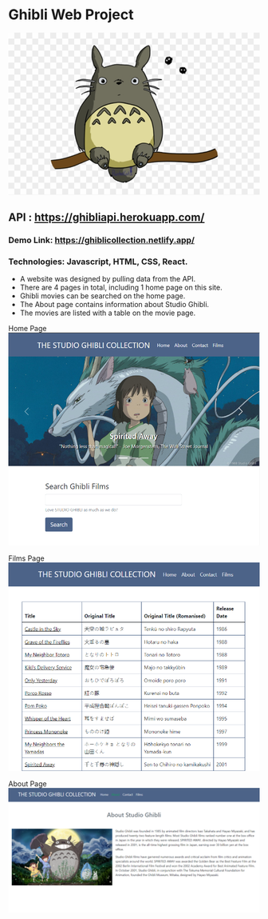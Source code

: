 # Ghibli Web Project 

![image](https://github.com/dyggok/ghibli-web-project/blob/master/images/127-1272278_totoro-by-paintedcats-d65susj-handmade-earrings-with-picture-from-my-neighbor-totoro.png)

## API : https://ghibliapi.herokuapp.com/

### Demo Link: https://ghiblicollection.netlify.app/
### Technologies: Javascript, HTML, CSS, React.
- A website was designed by pulling data from the API.
- There are 4 pages in total, including 1 home page on this site.
- Ghibli movies can be searched on the home page.
- The About page contains information about Studio Ghibli.
- The movies are listed with a table on the movie page.

Home Page
![image](https://github.com/dyggok/ghibli-web-project/blob/master/images/home_page.PNG)

Films Page
![image](https://github.com/dyggok/ghibli-web-project/blob/master/images/films_page.PNG)

About Page
![image](https://github.com/dyggok/ghibli-web-project/blob/master/images/about_page.PNG)
